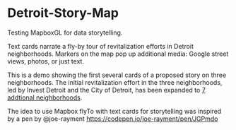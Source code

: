 # Detroit-Story-Map
Testing MapboxGL for data storytelling.

Text cards narrate a fly-by tour of revitalization efforts in Detroit neighborhoods. Markers on the map pop up additional media: Google street views, photos, or just text.

This is a demo showing the first several cards of a proposed story on three neighborhoods. The initial revitalization effort in the three neighborhoods, led by Invest Detroit and the City of Detroit, has been expanded to [7 addtional neighborhoods](http://theneighborhoods.org/story/130m-investments-coming-seven-detroit-neighborhoods). 

The idea to use Mapbox flyTo with text cards for storytelling was inspired by a pen by @joe-rayment
https://codepen.io/joe-rayment/pen/JGPmdo
